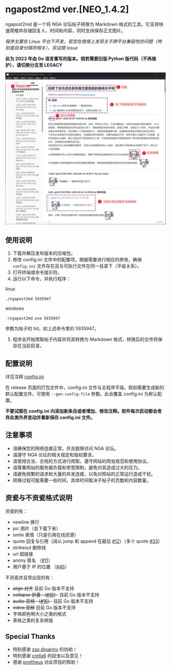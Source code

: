 # ngapost2md ver.[NEO_1.4.2]

ngapost2md 是一个将 NGA 论坛帖子转换为 Markdown 格式的工具。它支持快速爬楼并存储回复人、时间和内容，同时支持保存正文图片。

*程序主要在 Linux 平台下开发，若您在使用上发现关于跨平台兼容性的问题（特别是目录分隔符相关），欢迎提 issue*

**此为 2023 年由 Go 语言重写的版本。倘若需要旧版 Python 版代码（不再维护），请切换分支至 LEGACY**

<img src="README.assets/gen_md_demo.png" width="900px" alt="gen_md_demo">

## 使用说明
1. 下载并解压发布版本的压缩包。
2. 修改 config.ini 文件中的配置项，根据需要进行相应的修改，确保 `config.ini`  文件存在且与可执行文件在同一目录下（平级关系）。
3. 打开终端或命令提示符。
4. 运行以下命令，并执行程序：

linux
```
./ngapost2md 5935947
```
windows
```
.\ngapost2md.exe 5935947
```
参数为帖子的 tid，如上述命令里的 5935947。

5. 程序会开始爬取帖子内容并将其转换为 Markdown 格式，转换后的文件将保存在当前目录。
## 配置说明

详见注释 [config.ini](https://github.com/ludoux/ngapost2md/blob/neo/assets/config.ini)

在 release 页面的打包文件中，config.ini 文件与主程序平级。假如需要生成新的默认配置文件，可使用 `--gen-config-file` 参数。此会覆盖 config.ini 为默认配置。

**不要试图在 config.ini 内添加新条目或者增加、修改注释。软件每次启动都会舍弃此类外界变动并重新保存 config.ini 文件。**

## 注意事项


- 请确保您的网络连接正常，并且能够访问 NGA 论坛。
- 请遵守 NGA 论坛的相关规定和版权要求。
- 请使用合法、合规的方式进行爬取，遵守网站的爬虫规范和使用协议。
- 请尊重网站的服务器负载和带宽限制，避免对其造成过大的压力。
- 请避免频繁的请求和大量的并发连接，以免对网站的正常运行造成干扰。
- 转换过程可能需要一些时间，具体时间取决于帖子的页数和内容数量。

## 资瓷与不资瓷格式说明

资瓷的有：

- newline 换行
- pic 图片（会下载下来）
- smile 表情（只是引用在线资源）
- quote 回复与引用（阔以 jump 和 append 在最后 [#12](https://github.com/ludoux/ngapost2md/issues/12)）（多个 quote [#33](https://github.com/ludoux/ngapost2md/issues/33)）
- strikeout 删除线
- url 超链接
- anony 匿名 （[#11](https://github.com/ludoux/ngapost2md/issues/11)）
- 用户基于 IP 的位置 （[#45](https://github.com/ludoux/ngapost2md/pull/45)）

不资瓷并且常出现的有：
- ~~align 对齐~~ 目前 Go 版本不支持
- ~~collapse 折叠 （[#10](https://github.com/ludoux/ngapost2md/issues/10)）~~ 目前 Go 版本不支持
- ~~audio 音频 （[#15](https://github.com/ludoux/ngapost2md/issues/15)）~~ 目前 Go 版本不支持
- ~~video 音频~~ 目前 Go 版本不支持
- 字体颜色啊大小之类的格式
- 表格之类的复杂排版

## Special Thanks

- 特别感谢 [zsq @oarinv](https://github.com/oarinv) 的协助！
- 特别感谢 [crella6](https://github.com/crella6) 的捉虫以及意见！
- 感谢 [proItheus](https://github.com/proItheus) 对此项目的帮助！
